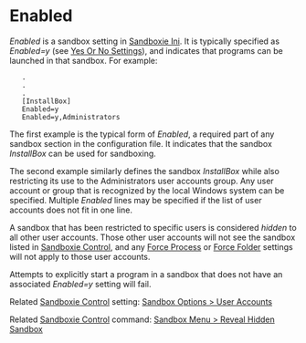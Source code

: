 # Enabled

_Enabled_ is a sandbox setting in [Sandboxie Ini](SandboxieIni.md). It is typically specified as _Enabled=y_ (see [Yes Or No Settings](YesOrNoSettings.md)), and indicates that programs can be launched in that sandbox. For example:

```
   .
   .
   .
   [InstallBox]
   Enabled=y
   Enabled=y,Administrators
```

The first example is the typical form of _Enabled_, a required part of any sandbox section in the configuration file. It indicates that the sandbox _InstallBox_ can be used for sandboxing.

The second example similarly defines the sandbox _InstallBox_ while also restricting its use to the Administrators user accounts group. Any user account or group that is recognized by the local Windows system can be specified. Multiple _Enabled_ lines may be specified if the list of user accounts does not fit in one line.

A sandbox that has been restricted to specific users is considered _hidden_ to all other user accounts. Those other user accounts will not see the sandbox listed in [Sandboxie Control](SP_SBControl.md), and any [Force Process](ForceProcess.md) or [Force Folder](ForceFolder.md) settings will not apply to those user accounts.

Attempts to explicitly start a program in a sandbox that does not have an associated _Enabled=y_ setting will fail.

Related [Sandboxie Control](SP_SBControl.md) setting: [Sandbox Options > User Accounts](UserAccountsSettings.md)

Related [Sandboxie Control](SP_SBControl.md) command: [Sandbox Menu > Reveal Hidden Sandbox](SP_SBControl_SandboxMenu.md#reveal-hidden-sandbox)
